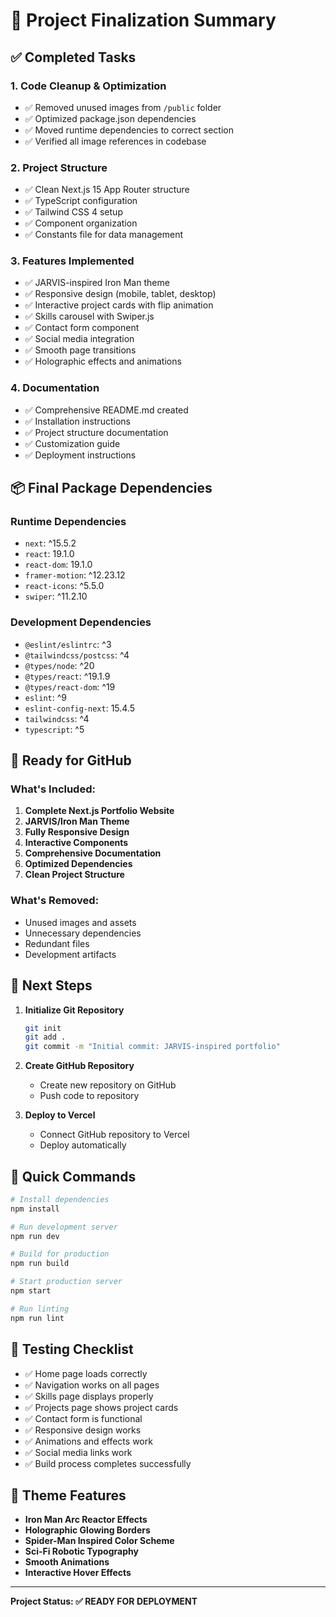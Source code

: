 # 🚀 **Project Finalization Summary**

## ✅ **Completed Tasks**

### 1. **Code Cleanup & Optimization**
- ✅ Removed unused images from `/public` folder
- ✅ Optimized package.json dependencies
- ✅ Moved runtime dependencies to correct section
- ✅ Verified all image references in codebase

### 2. **Project Structure**
- ✅ Clean Next.js 15 App Router structure
- ✅ TypeScript configuration
- ✅ Tailwind CSS 4 setup
- ✅ Component organization
- ✅ Constants file for data management

### 3. **Features Implemented**
- ✅ JARVIS-inspired Iron Man theme
- ✅ Responsive design (mobile, tablet, desktop)
- ✅ Interactive project cards with flip animation
- ✅ Skills carousel with Swiper.js
- ✅ Contact form component
- ✅ Social media integration
- ✅ Smooth page transitions
- ✅ Holographic effects and animations

### 4. **Documentation**
- ✅ Comprehensive README.md created
- ✅ Installation instructions
- ✅ Project structure documentation
- ✅ Customization guide
- ✅ Deployment instructions

## 📦 **Final Package Dependencies**

### Runtime Dependencies
- `next`: ^15.5.2
- `react`: 19.1.0
- `react-dom`: 19.1.0
- `framer-motion`: ^12.23.12
- `react-icons`: ^5.5.0
- `swiper`: ^11.2.10

### Development Dependencies
- `@eslint/eslintrc`: ^3
- `@tailwindcss/postcss`: ^4
- `@types/node`: ^20
- `@types/react`: ^19.1.9
- `@types/react-dom`: ^19
- `eslint`: ^9
- `eslint-config-next`: 15.4.5
- `tailwindcss`: ^4
- `typescript`: ^5

## 🎯 **Ready for GitHub**

### What's Included:
1. **Complete Next.js Portfolio Website**
2. **JARVIS/Iron Man Theme**
3. **Fully Responsive Design**
4. **Interactive Components**
5. **Comprehensive Documentation**
6. **Optimized Dependencies**
7. **Clean Project Structure**

### What's Removed:
- Unused images and assets
- Unnecessary dependencies
- Redundant files
- Development artifacts

## 🚀 **Next Steps**

1. **Initialize Git Repository**
   ```bash
   git init
   git add .
   git commit -m "Initial commit: JARVIS-inspired portfolio"
   ```

2. **Create GitHub Repository**
   - Create new repository on GitHub
   - Push code to repository

3. **Deploy to Vercel**
   - Connect GitHub repository to Vercel
   - Deploy automatically

## 🔧 **Quick Commands**

```bash
# Install dependencies
npm install

# Run development server
npm run dev

# Build for production
npm run build

# Start production server
npm start

# Run linting
npm run lint
```

## 📱 **Testing Checklist**

- ✅ Home page loads correctly
- ✅ Navigation works on all pages
- ✅ Skills page displays properly
- ✅ Projects page shows project cards
- ✅ Contact form is functional
- ✅ Responsive design works
- ✅ Animations and effects work
- ✅ Social media links work
- ✅ Build process completes successfully

## 🎨 **Theme Features**

- **Iron Man Arc Reactor Effects**
- **Holographic Glowing Borders**
- **Spider-Man Inspired Color Scheme**
- **Sci-Fi Robotic Typography**
- **Smooth Animations**
- **Interactive Hover Effects**

---

**Project Status: ✅ READY FOR DEPLOYMENT**

